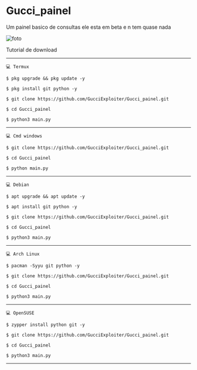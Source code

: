 # Gucci_painel
Um painel basico de consultas ele esta em beta e n tem quase nada


![foto](https://user-images.githubusercontent.com/118860604/203447026-6d65cd15-afe9-4c7e-b6f3-c2bf9025a835.png)

Tutorial de download
___________________________________________________________________
`💻 Termux`

`$ pkg upgrade && pkg update -y`

`$ pkg install git python -y`

`$ git clone https://github.com/GucciExploiter/Gucci_painel.git`

`$ cd Gucci_painel`

`$ python3 main.py`
___________________________________________________________________
`💻 Cmd windows`

`$ git clone https://github.com/GucciExploiter/Gucci_painel.git`

`$ cd Gucci_painel`

`$ python main.py`
___________________________________________________________________
`💻 Debian`

`$ apt upgrade && apt update -y`

`$ apt install git python -y`

`$ git clone https://github.com/GucciExploiter/Gucci_painel.git`

`$ cd Gucci_painel`

`$ python3 main.py`
___________________________________________________________________
`💻 Arch Linux`

`$ pacman -Syyu git python -y`

`$ git clone https://github.com/GucciExploiter/Gucci_painel.git`

`$ cd Gucci_painel`

`$ python3 main.py`
___________________________________________________________________
`💻 OpenSUSE`

`$ zypper install python git -y`

`$ git clone https://github.com/GucciExploiter/Gucci_painel.git`

`$ cd Gucci_painel`

`$ python3 main.py`
___________________________________________________________________
